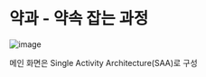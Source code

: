 # 약과 - 약속 잡는 과정 
![image](https://github.com/user-attachments/assets/867ccfff-a36c-4eaa-b50b-8f6610966f85) 





메인 화면은 Single Activity Architecture(SAA)로 구성
